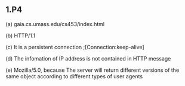 ## 1.P4
(a) gaia.cs.umass.edu/cs453/index.html

(b) HTTP/1.1

(c) It is a persistent connection ;[Connection:keep-alive]

(d) The infomation of IP address is not contained in HTTP message

(e) Mozilla/5.0, because The server will return different versions of the same object according to different types of user agents
